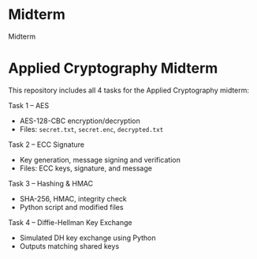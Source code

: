 # Midterm
Midterm
# Applied Cryptography Midterm

This repository includes all 4 tasks for the Applied Cryptography midterm:

Task 1 – AES
- AES-128-CBC encryption/decryption
- Files: `secret.txt`, `secret.enc`, `decrypted.txt`

Task 2 – ECC Signature
- Key generation, message signing and verification
- Files: ECC keys, signature, and message

Task 3 – Hashing & HMAC
- SHA-256, HMAC, integrity check
- Python script and modified files

Task 4 – Diffie-Hellman Key Exchange
- Simulated DH key exchange using Python
- Outputs matching shared keys
